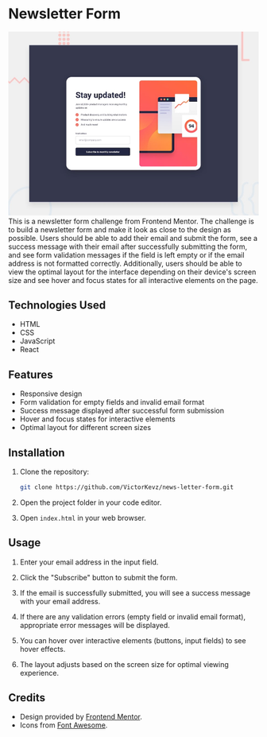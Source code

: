 # Newsletter Form
![alt text](public/design/desktop-preview.jpg)
This is a newsletter form challenge from Frontend Mentor. The challenge is to build a newsletter form and make it look as close to the design as possible. Users should be able to add their email and submit the form, see a success message with their email after successfully submitting the form, and see form validation messages if the field is left empty or if the email address is not formatted correctly. Additionally, users should be able to view the optimal layout for the interface depending on their device's screen size and see hover and focus states for all interactive elements on the page.


## Technologies Used

- HTML
- CSS
- JavaScript
- React


## Features

- Responsive design
- Form validation for empty fields and invalid email format
- Success message displayed after successful form submission
- Hover and focus states for interactive elements
- Optimal layout for different screen sizes

## Installation

1. Clone the repository:

   ```bash
   git clone https://github.com/VictorKevz/news-letter-form.git
   ```

2. Open the project folder in your code editor.

3. Open `index.html` in your web browser.

## Usage

1. Enter your email address in the input field.

2. Click the "Subscribe" button to submit the form.

3. If the email is successfully submitted, you will see a success message with your email address.

4. If there are any validation errors (empty field or invalid email format), appropriate error messages will be displayed.

5. You can hover over interactive elements (buttons, input fields) to see hover effects.

6. The layout adjusts based on the screen size for optimal viewing experience.

## Credits

- Design provided by [Frontend Mentor](https://www.frontendmentor.io/challenges/newsletter-signup-form-with-success-message-3FC1AZbNrv).
- Icons from [Font Awesome](https://mui.com/material-ui/).


